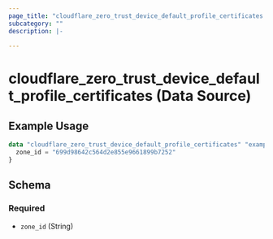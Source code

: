 ```yaml
---
page_title: "cloudflare_zero_trust_device_default_profile_certificates Data Source - Cloudflare"
subcategory: ""
description: |-
  
---
```


# cloudflare_zero_trust_device_default_profile_certificates (Data Source)



## Example Usage

```terraform
data "cloudflare_zero_trust_device_default_profile_certificates" "example_zero_trust_device_default_profile_certificates" {
  zone_id = "699d98642c564d2e855e9661899b7252"
}
```

<!-- schema generated by tfplugindocs -->
## Schema

### Required

- `zone_id` (String)


